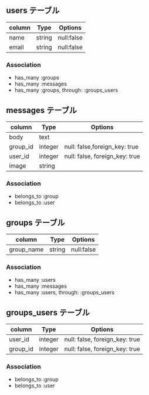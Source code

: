 ## users テーブル

|column|Type|Options|
|------|----|-------|
|name|string|null:false|
|email|string|null:false|

### Association
- has_many :groups
- has_many :messages
- has_many :groups, through: :groups_users

## messages テーブル

|column|Type|Options|
|------|----|-------|
|body|text|
|group_id|integer|null: false,foreign_key: true|
|user_id|integer|null: false, foreign_key: true|
|image|string|

### Association
- belongs_to :group
- belongs_to :user

## groups テーブル

|column|Type|Options|
|------|----|-------|
|group_name|string|null:false|

### Association
- has_many :users
- has_many :messages
- has_many :users, through: :groups_users

## groups_users テーブル

|column|Type|Options|
|------|----|-------|
|user_id|integer|null: false, foreign_key: true|
|group_id|integer|null: false, foreign_key: true|

### Association
- belongs_to :group
- belongs_to :user



